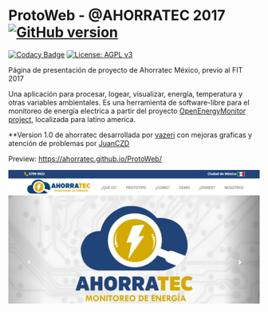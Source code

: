 # ProtoWeb - @AHORRATEC 2017[![GitHub version](https://badge.fury.io/gh/Ahorratec%2FProtoWeb.svg)](https://badge.fury.io/gh/Ahorratec%2FProtoWeb)

[![Codacy Badge](https://api.codacy.com/project/badge/Grade/7db2da0ce59c4610abfda6c55e29e99d)](https://www.codacy.com/app/vazeri/ProtoWeb?utm_source=github.com&amp;utm_medium=referral&amp;utm_content=Ahorratec/ProtoWeb&amp;utm_campaign=Badge_Grade)
[![License: AGPL v3](https://img.shields.io/badge/License-AGPL%20v3-blue.svg)](https://www.gnu.org/licenses/agpl-3.0)

Página de presentación de proyecto de Ahorratec México, previo al FIT 2017

Una aplicación para procesar, logear, visualizar, energía, temperatura y otras variables ambientales.
Es una herramienta de software-libre para el monitoreo de energía electrica a partir del proyecto [OpenEnergyMonitor project](http://openenergymonitor.org), localizada para latino america.

**Version 1.0 de ahorratec desarrollada por [vazeri](https://github.com/vazeri/) con mejoras graficas y atención de problemas por [JuanCZD](https://github.com/JuanCZD/)

Preview: https://ahorratec.github.io/ProtoWeb/

![Preview](https://github.com/Ahorratec/ProtoWeb/blob/master/images/preview.jpg)

